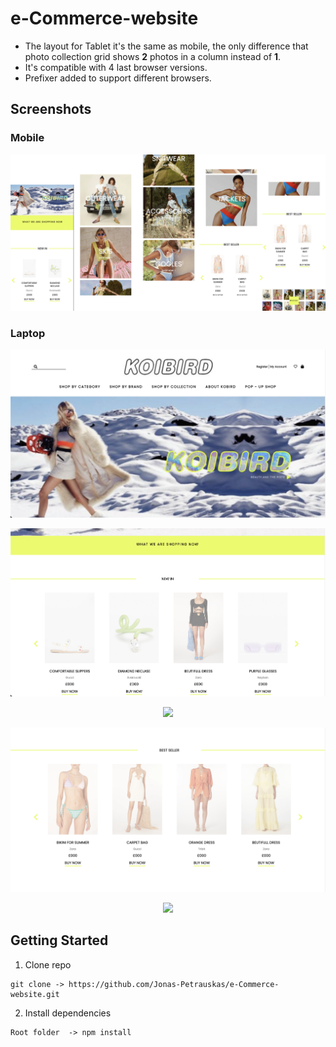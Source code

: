 # e-Commerce-website

- The layout for Tablet it's the same as mobile, the only difference that photo collection grid shows **2** photos in a column instead of **1**.
- It's compatible with 4 last browser versions.
- Prefixer added to support different browsers.

## Screenshots

### Mobile
<p align="center">
<img src="assets/readme/phone.png"/>
</p>

### Laptop
<p align="center">
<img src="assets/readme/laptop/laptop-1.png"/>
</p>
<p align="center">
<img src="assets/readme/laptop/laptop-2.png"/>
</p>
<p align="center">
<img src="assets/readme/laptop/laptop-3.png"/>
</p>
<p align="center">
<img src="assets/readme/laptop/laptop-4.png"/>
</p>
<p align="center">
<img src="assets/readme/laptop/laptop-5.png"/>
</p>

## Getting Started

1. Clone repo

```
git clone -> https://github.com/Jonas-Petrauskas/e-Commerce-website.git
```
2. Install dependencies
```
Root folder  -> npm install
```
